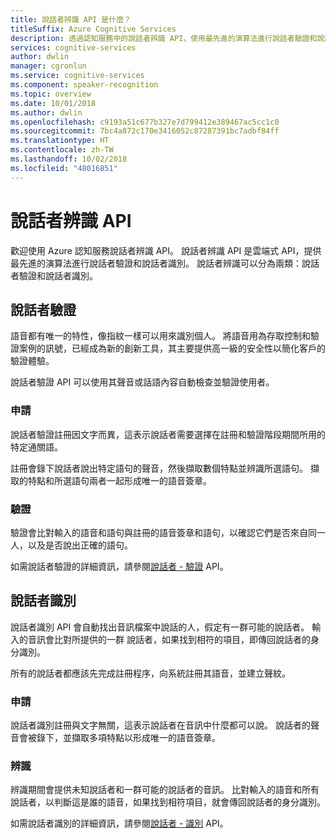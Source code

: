 ```yaml
---
title: 說話者辨識 API 是什麼？
titleSuffix: Azure Cognitive Services
description: 透過認知服務中的說話者辨識 API，使用最先進的演算法進行說話者驗證和說話者識別。
services: cognitive-services
author: dwlin
manager: cgronlun
ms.service: cognitive-services
ms.component: speaker-recognition
ms.topic: overview
ms.date: 10/01/2018
ms.author: dwlin
ms.openlocfilehash: c9193a51c677b327e7d799412e389467ac5cc1c0
ms.sourcegitcommit: 7bc4a872c170e3416052c87287391bc7adbf84ff
ms.translationtype: HT
ms.contentlocale: zh-TW
ms.lasthandoff: 10/02/2018
ms.locfileid: "48016851"
---
```

# <a name="speaker-recognition-api"></a>說話者辨識 API

歡迎使用 Azure 認知服務說話者辨識 API。 說話者辨識 API 是雲端式 API，提供最先進的演算法進行說話者驗證和說話者識別。 說話者辨識可以分為兩類：說話者驗證和說話者識別。


## <a name="speaker-verification"></a>說話者驗證

語音都有唯一的特性，像指紋一樣可以用來識別個人。  將語音用為存取控制和驗證案例的訊號，已經成為新的創新工具，其主要提供高一級的安全性以簡化客戶的驗證體驗。

說話者驗證 API 可以使用其聲音或話語內容自動檢查並驗證使用者。

### <a name="enrollment"></a>申請

說話者驗證註冊因文字而異，這表示說話者需要選擇在註冊和驗證階段期間所用的特定通關語。

註冊會錄下說話者說出特定語句的聲音，然後擷取數個特點並辨識所選語句。 擷取的特點和所選語句兩者一起形成唯一的語音簽章。

### <a name="verification"></a>驗證

驗證會比對輸入的語音和語句與註冊的語音簽章和語句，以確認它們是否來自同一人，以及是否說出正確的語句。

如需說話者驗證的詳細資訊，請參閱[說話者 - 驗證](https://westus.dev.cognitive.microsoft.com/docs/services/563309b6778daf02acc0a508/operations/563309b7778daf06340c9652) API。

## <a name="speaker-identification"></a>說話者識別

說話者識別 API 會自動找出音訊檔案中說話的人，假定有一群可能的說話者。 輸入的音訊會比對所提供的一群 說話者，如果找到相符的項目，即傳回說話者的身分識別。

所有的說話者都應該先完成註冊程序，向系統註冊其語音，並建立聲紋。


### <a name="enrollment"></a>申請

說話者識別註冊與文字無關，這表示說話者在音訊中什麼都可以說。 說話者的聲音會被錄下，並擷取多項特點以形成唯一的語音簽章。


### <a name="recognition"></a>辨識

辨識期間會提供未知說話者和一群可能的說話者的音訊。 比對輸入的語音和所有說話者，以判斷這是誰的語音，如果找到相符項目，就會傳回說話者的身分識別。

如需說話者識別的詳細資訊，請參閱[說話者 - 識別](https://westus.dev.cognitive.microsoft.com/docs/services/563309b6778daf02acc0a508/operations/5645c068e597ed22ec38f42e) API。
